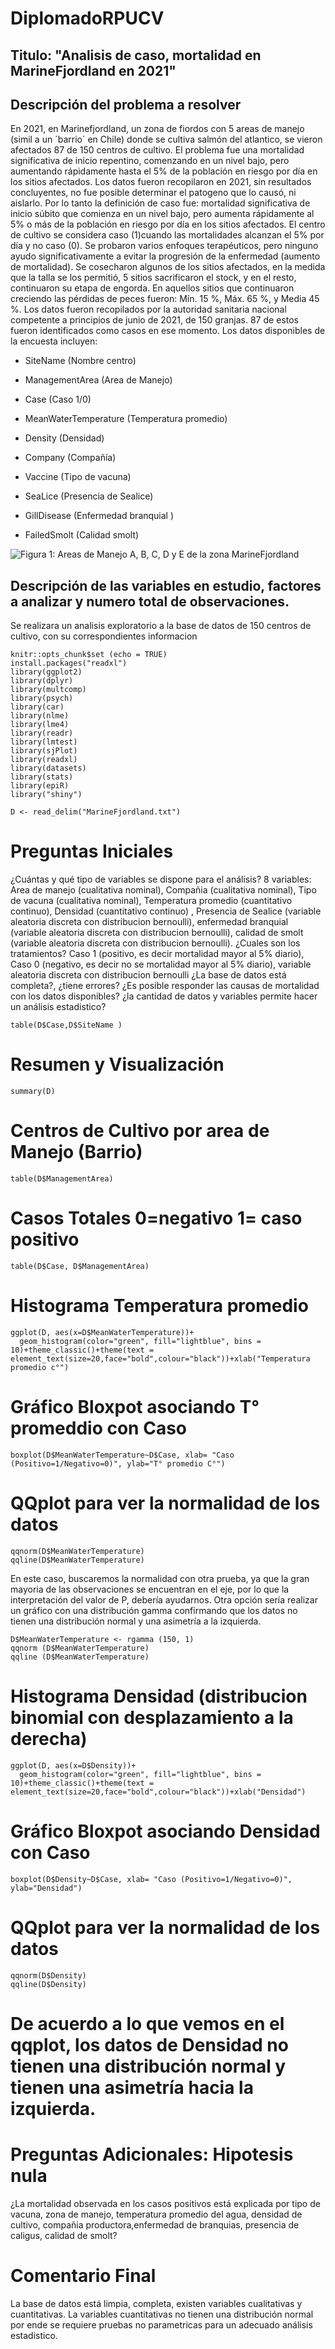 # DiplomadoRPUCV
## Titulo: "Analisis de caso, mortalidad en MarineFjordland en 2021"

## Descripción del problema a resolver

En 2021, en Marinefjordland, un zona de fiordos con 5 areas de manejo
(simil a un ´barrio´ en Chile) donde se cultiva salmón del atlantico, se
vieron afectados 87 de 150 centros de cultivo. El problema fue una
mortalidad significativa de inicio repentino, comenzando en un nivel
bajo, pero aumentando rápidamente hasta el 5% de la población en riesgo
por día en los sitios afectados. Los datos fueron recopilaron en 2021,
sin resultados concluyentes, no fue posible determinar el patogeno que
lo causó, ni aislarlo. Por lo tanto la definición de caso fue:
mortalidad significativa de inicio súbito que comienza en un nivel bajo,
pero aumenta rápidamente al 5% o más de la población en riesgo por día
en los sitios afectados. El centro de cultivo se considera caso
(1)cuando las mortalidades alcanzan el 5% por día y no caso (0). Se
probaron varios enfoques terapéuticos, pero ninguno ayudo
significativamente a evitar la progresión de la enfermedad (aumento de mortalidad). Se
cosecharon algunos de los sitios afectados, en la medida que la talla se los
permitió, 5 sitios sacrificaron el stock, y en el resto, continuaron su
etapa de engorda. En aquellos sitios que continuaron creciendo las
pérdidas de peces fueron: Mín. 15 %, Máx. 65 %, y Media 45 %. Los datos
fueron recopilados por la autoridad sanitaria nacional competente a
principios de junio de 2021, de 150 granjas. 87 de estos fueron
identificados como casos en ese momento. Los datos disponibles de la
encuesta incluyen:

-   SiteName (Nombre centro)

-   ManagementArea (Area de Manejo)

-   Case (Caso 1/0)

-   MeanWaterTemperature (Temperatura promedio)

-   Density (Densidad)

-   Company (Compañía)

-   Vaccine (Tipo de vacuna)

-   SeaLice (Presencia de Sealice)

-   GillDisease (Enfermedad branquial )

-   FailedSmolt (Calidad smolt)

![Figura 1: Areas de Manejo A, B, C, D y E de la zona MarineFjordland](MarineFjord.jpg)
## Descripción de las variables en estudio, factores a analizar y numero total de observaciones.

Se realizara un analisis exploratorio a la base de datos de   150 centros
de cultivo, con su correspondientes informacion 

```{r setup, include=FALSE}
knitr::opts_chunk$set (echo = TRUE)
install.packages("readxl")
library(ggplot2)
library(dplyr)
library(multcomp)
library(psych)
library(car)
library(nlme)
library(lme4)
library(readr)
library(lmtest)
library(sjPlot)
library(readxl)
library(datasets)
library(stats)
library(epiR)
library("shiny")

```

```{r, datos}
D <- read_delim("MarineFjordland.txt")
```
# Preguntas Iniciales
¿Cuántas y qué tipo de variables se dispone para el análisis?
8 variables: Area de manejo (cualitativa nominal), Compañia (cualitativa nominal), Tipo de vacuna (cualitativa nominal), Temperatura promedio (cuantitativo continuo), Densidad (cuantitativo continuo) , Presencia de Sealice (variable aleatoria discreta con distribucion bernoulli), enfermedad branquial (variable aleatoria discreta con distribucion bernoulli), calidad de smolt (variable aleatoria discreta con distribucion bernoulli).
¿Cuales son los tratamientos? Caso 1 (positivo, es decir mortalidad mayor al 5% diario), Caso 0 (negativo, es decir no se mortalidad mayor al 5% diario), variable aleatoria discreta con distribucion bernoulli
¿La base de datos está completa?, ¿tiene errores?
¿Es posible responder las causas de mortalidad con los datos disponibles?
¿la cantidad de datos y variables permite hacer un análisis estadistico?

```{r}
table(D$Case,D$SiteName )
```
# Resumen y Visualización
```{r}
summary(D)
```

# Centros de Cultivo por area de Manejo (Barrio)
```{r}
table(D$ManagementArea)
```
# Casos Totales 0=negativo 1= caso positivo
```{r}
table(D$Case, D$ManagementArea)
```
# Histograma Temperatura promedio 
```{r}
ggplot(D, aes(x=D$MeanWaterTemperature))+
  geom_histogram(color="green", fill="lightblue", bins = 10)+theme_classic()+theme(text = element_text(size=20,face="bold",colour="black"))+xlab("Temperatura promedio c°")
```
# Gráfico Bloxpot asociando T° promeddio con Caso
```{r}
boxplot(D$MeanWaterTemperature~D$Case, xlab= "Caso (Positivo=1/Negativo=0)", ylab="T° promedio C°")
```
# QQplot para ver la normalidad de los datos
```{r}
qqnorm(D$MeanWaterTemperature)
qqline(D$MeanWaterTemperature)
```
En este caso, buscaremos la normalidad con otra prueba, ya que la gran mayoria de las observaciones se encuentran en el eje, por lo que la interpretación del valor de P, debería ayudarnos. Otra opción sería realizar un gráfico con una distribución gamma confirmando que los datos no tienen una distribución normal y una asimetría a la izquierda.


```{r}
D$MeanWaterTemperature <- rgamma (150, 1)
qqnorm (D$MeanWaterTemperature)
qqline (D$MeanWaterTemperature)
```
# Histograma Densidad (distribucion binomial con desplazamiento a la derecha)
```{r}
ggplot(D, aes(x=D$Density))+
  geom_histogram(color="green", fill="lightblue", bins = 10)+theme_classic()+theme(text = element_text(size=20,face="bold",colour="black"))+xlab("Densidad")
```
# Gráfico Bloxpot asociando Densidad con Caso
```{r}
boxplot(D$Density~D$Case, xlab= "Caso (Positivo=1/Negativo=0)", ylab="Densidad")
```
# QQplot para ver la normalidad de los datos
```{r}
qqnorm(D$Density)
qqline(D$Density)
```
# De acuerdo a lo que vemos en el qqplot, los datos de Densidad no tienen una distribución normal y tienen una asimetría hacia la izquierda.


# Preguntas Adicionales: Hipotesis nula 
¿La mortalidad observada en los casos positivos está explicada por tipo de vacuna, zona de manejo, temperatura promedio del agua, densidad de cultivo, compañia productora,enfermedad de branquias, presencia de caligus, calidad de smolt?  


# Comentario Final
La base de datos está limpia, completa, existen variables cualitativas y cuantitativas.
La variables cuantitativas no tienen una distribución normal por ende se requiere pruebas no parametricas para un adecuado análisis estadistico.
